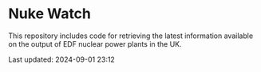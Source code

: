 # Nuke Watch

This repository includes code for retrieving the latest information available on the output of EDF nuclear power plants in the UK.

Last updated: 2024-09-01 23:12